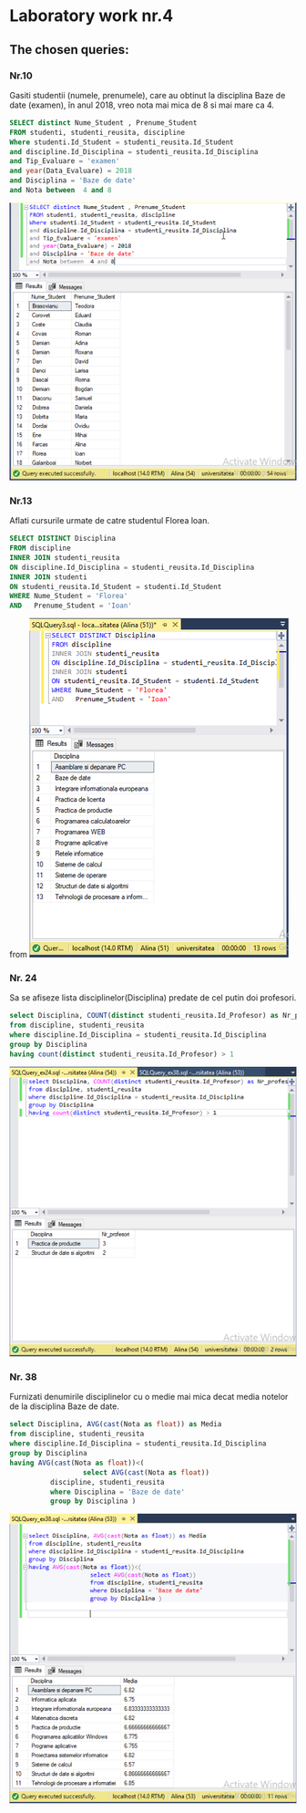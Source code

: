 # Laboratory work nr.4
## The chosen queries:

### Nr.10
Gasiti studentii (numele, prenumele), care au obtinut la disciplina Baze de date (examen), în anul 2018, vreo nota mai mica de 8 si mai mare ca 4.

```SQL
SELECT distinct Nume_Student , Prenume_Student 
FROM studenti, studenti_reusita, discipline
Where studenti.Id_Student = studenti_reusita.Id_Student
and discipline.Id_Disciplina = studenti_reusita.Id_Disciplina
and Tip_Evaluare = 'examen' 
and year(Data_Evaluare) = 2018 
and Disciplina = 'Baze de date'
and Nota between  4 and 8
```
![alt text](https://github.com/AlinaGomeniuc/Data-Base/blob/master/Lab4/imageLab4/VirtualBox_Alina_23_10_2018_19_11_11.png)

### Nr.13
Aflati cursurile urmate de catre studentul Florea loan.

```SQL
SELECT DISTINCT Disciplina 
FROM discipline
INNER JOIN studenti_reusita
ON discipline.Id_Disciplina = studenti_reusita.Id_Disciplina
INNER JOIN studenti
ON studenti_reusita.Id_Student = studenti.Id_Student
WHERE Nume_Student = 'Florea' 
AND   Prenume_Student = 'Ioan'
```
from
![alt text](https://github.com/AlinaGomeniuc/Data-Base/blob/master/Lab4/imageLab4/VirtualBox_Alina_03_10_2018_18_54_44.png)

### Nr. 24
Sa se afiseze lista disciplinelor(Disciplina) predate de cel putin doi profesori.

```SQL
select Disciplina, COUNT(distinct studenti_reusita.Id_Profesor) as Nr_profesori
from discipline, studenti_reusita
where discipline.Id_Disciplina = studenti_reusita.Id_Disciplina
group by Disciplina
having count(distinct studenti_reusita.Id_Profesor) > 1
```

![alt text](https://github.com/AlinaGomeniuc/Data-Base/blob/master/Lab4/imageLab4/VirtualBox_Alina_23_10_2018_20_48_38.png)

### Nr. 38
Furnizati denumirile disciplinelor cu o medie mai mica decat media notelor de la disciplina Baze de date.

```SQL
select Disciplina, AVG(cast(Nota as float)) as Media
from discipline, studenti_reusita
where discipline.Id_Disciplina = studenti_reusita.Id_Disciplina 
group by Disciplina
having AVG(cast(Nota as float))<(
                  select AVG(cast(Nota as float))
		  discipline, studenti_reusita
		  where Disciplina = 'Baze de date'
		  group by Disciplina )
```   

![alt text](https://github.com/AlinaGomeniuc/Data-Base/blob/master/Lab4/imageLab4/VirtualBox_Alina_23_10_2018_19_58_37.png)
